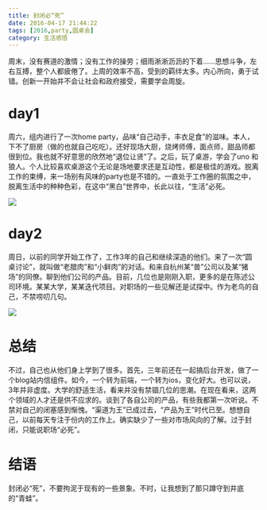 ```yaml
---
title: 封闭必“死”
date: 2016-04-17 21:44:22
tags: [2016,party,圆桌会]
category: 生活感悟
---
```

周末，没有赛道的激情；没有工作的操劳；细雨淅淅沥沥的下着……思想斗争，左右互搏，整个人都疲倦了。上周的效率不高，受到的羁绊太多。内心所向，勇于试错。创新一开始并不会让社会和政府接受，需要学会周旋。

<!--more-->
# day1
周六，组内进行了一次home party，品味“自己动手，丰衣足食”的滋味。本人，下不了厨房（做的也就自己吃吃）。还好现场大厨，烧烤师傅，面点师，甜品师都很到位。我也就不好意思的欣然地“退位让贤”了。之后，玩了桌游，学会了uno 和 狼人。个人比较喜欢桌游这个无论是场地要求还是互动性，都是极佳的游戏。脱离工作的束缚，来一场别有风味的party也是不错的。一直处于工作圈的氛围之中，脱离生活中的种种色彩，在这中“黑白”世界中，长此以往，“生活”必死。

![](http://of7369y0i.bkt.clouddn.com/2016/04/24/2.JPG)

# day2
周日，以前的同学开始工作了，工作3年的自己和继续深造的他们。来了一次“圆桌讨论”，就叫做“老腊肉”和“小鲜肉”的对话。和来自杭州某“兽”公司以及某“猪场”的同僚。聊到他们公司的产品。目前，几位也是刚刚入职，更多的是在陈述公司环境。某某大学，某某迭代项目。对职场的一些见解还是试探中。作为老鸟的自己，不禁唠叨几句。

![](http://of7369y0i.bkt.clouddn.com/2016/04/24/1.JPG)

# 总结
不过，自己也从他们身上学到了很多。首先，三年前还在一起搞后台开发，做了一个blog站内信组件。如今，一个转为前端，一个转为ios，变化好大。也可以说，3年并非虚度。大学的舒适生活，看来并没有禁锢几位的思潮。在现在看来，这两个领域的人才还是供不应求的。谈到了各自公司的产品，有些我都第一次听说。不禁对自己的闭塞感到惭愧。“渠道为王”已成过去，“产品为王”时代已至。想想自己，以前每天专注于份内的工作上。确实缺少了一些对市场风向的了解。过于封闭，只能说职场“必死”。

# 结语
封闭必“死”，不要拘泥于现有的一些景象。不时，让我想到了那只蹲守到井底的“青蛙”。
